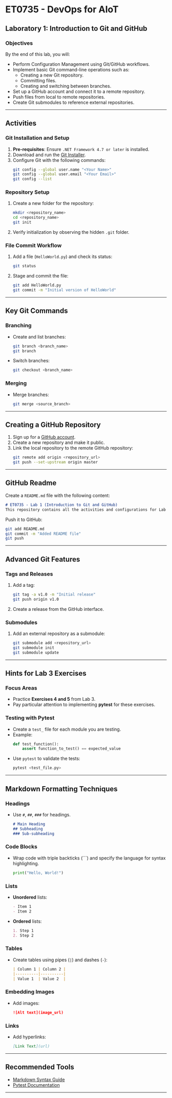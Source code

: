 # ET0735 - DevOps for AIoT

## Laboratory 1: Introduction to Git and GitHub

### Objectives

By the end of this lab, you will:

- Perform Configuration Management using Git/GitHub workflows.
- Implement basic Git command-line operations such as:
  - Creating a new Git repository.
  - Committing files.
  - Creating and switching between branches.
- Set up a GitHub account and connect it to a remote repository.
- Push files from local to remote repositories.
- Create Git submodules to reference external repositories.

---

## Activities

### Git Installation and Setup
1. **Pre-requisites**: Ensure `.NET Framework 4.7 or later` is installed.
2. Download and run the [Git Installer](https://git-scm.com/download/win).
3. Configure Git with the following commands:
   ```bash
   git config --global user.name "<Your Name>"
   git config --global user.email "<Your Email>"
   git config --list
   ```

### Repository Setup
1. Create a new folder for the repository:
   ```bash
   mkdir <repository_name>
   cd <repository_name>
   git init
   ```

2. Verify initialization by observing the hidden `.git` folder.

### File Commit Workflow
1. Add a file (`HelloWorld.py`) and check its status:
   ```bash
   git status
   ```
2. Stage and commit the file:
   ```bash
   git add HelloWorld.py
   git commit -m "Initial version of HelloWorld"
   ```

---

## Key Git Commands

### Branching
- Create and list branches:
  ```bash
  git branch <branch_name>
  git branch
  ```
- Switch branches:
  ```bash
  git checkout <branch_name>
  ```

### Merging
- Merge branches:
  ```bash
  git merge <source_branch>
  ```

---

## Creating a GitHub Repository

1. Sign up for a [GitHub account](https://github.com).
2. Create a new repository and make it public.
3. Link the local repository to the remote GitHub repository:
   ```bash
   git remote add origin <repository_url>
   git push --set-upstream origin master
   ```

---

## GitHub Readme

Create a `README.md` file with the following content:
```markdown
# ET0735 - Lab 1 (Introduction to Git and GitHub)
This repository contains all the activities and configurations for Lab 1.
```

Push it to GitHub:
```bash
git add README.md
git commit -m "Added README file"
git push
```

---

## Advanced Git Features

### Tags and Releases
1. Add a tag:
   ```bash
   git tag -a v1.0 -m "Initial release"
   git push origin v1.0
   ```
2. Create a release from the GitHub interface.

### Submodules
1. Add an external repository as a submodule:
   ```bash
   git submodule add <repository_url>
   git submodule init
   git submodule update
   ```

---

## Hints for Lab 3 Exercises

### Focus Areas
- Practice **Exercises 4 and 5** from Lab 3.
- Pay particular attention to implementing **pytest** for these exercises.

### Testing with Pytest
- Create a `test_` file for each module you are testing.
- Example:
  ```python
  def test_function():
      assert function_to_test() == expected_value
  ```
- Use `pytest` to validate the tests:
  ```bash
  pytest <test_file.py>
  ```

---

## Markdown Formatting Techniques

### Headings
- Use `#`, `##`, `###` for headings.
  ```markdown
  # Main Heading
  ## Subheading
  ### Sub-subheading
  ```

### Code Blocks
- Wrap code with triple backticks (\`\`\`) and specify the language for syntax highlighting.
  ```python
  print("Hello, World!")
  ```

### Lists
- **Unordered** lists:
  ```markdown
  - Item 1
  - Item 2
  ```
- **Ordered** lists:
  ```markdown
  1. Step 1
  2. Step 2
  ```

### Tables
- Create tables using pipes (`|`) and dashes (`-`):
  ```markdown
  | Column 1 | Column 2 |
  |----------|----------|
  | Value 1  | Value 2  |
  ```

### Embedding Images
- Add images:
  ```markdown
  ![Alt text](image_url)
  ```

### Links
- Add hyperlinks:
  ```markdown
  [Link Text](url)
  ```

---

## Recommended Tools
- [Markdown Syntax Guide](https://github.com/adam-p/markdown-here/wiki/Markdown-Cheatsheet)
- [Pytest Documentation](https://docs.pytest.org/en/stable/)

---